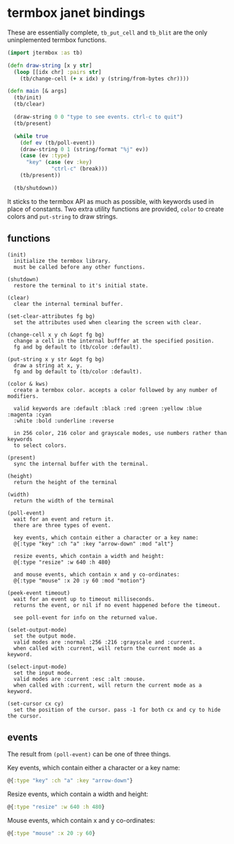 # termbox janet bindings

These are essentially complete, `tb_put_cell` and `tb_blit` are the only uninplemented termbox functions.

```clojure
(import jtermbox :as tb)

(defn draw-string [x y str]
  (loop [[idx chr] :pairs str]
    (tb/change-cell (+ x idx) y (string/from-bytes chr))))

(defn main [& args]
  (tb/init)
  (tb/clear)

  (draw-string 0 0 "type to see events. ctrl-c to quit")
  (tb/present)

  (while true
    (def ev (tb/poll-event))
    (draw-string 0 1 (string/format "%j" ev))
    (case (ev :type)
      "key" (case (ev :key)
              "ctrl-c" (break)))
    (tb/present))

  (tb/shutdown))
```

It sticks to the termbox API as much as possible, with keywords used in place of constants. Two extra utility functions are provided, `color` to create colors and `put-string` to draw strings.

## functions

```
(init)
  initialize the termbox library.
  must be called before any other functions.
  
(shutdown)
  restore the terminal to it's initial state.

(clear)
  clear the internal terminal buffer.

(set-clear-attributes fg bg)
  set the attributes used when clearing the screen with clear.

(change-cell x y ch &opt fg bg)
  change a cell in the internal bufffer at the specified position.
  fg and bg default to (tb/color :default).
  
(put-string x y str &opt fg bg)
  draw a string at x, y.
  fg and bg default to (tb/color :default).

(color & kws)
  create a termbox color. accepts a color followed by any number of modifiers.
  
  valid keywords are :default :black :red :green :yellow :blue :magenta :cyan
  :white :bold :underline :reverse
  
  in 256 color, 216 color and grayscale modes, use numbers rather than keywords
  to select colors.

(present)
  sync the internal buffer with the terminal.

(height)
  return the height of the terminal

(width)
  return the width of the terminal

(poll-event)
  wait for an event and return it.
  there are three types of event.
  
  key events, which contain either a character or a key name:
  @{:type "key" :ch "a" :key "arrow-down" :mod "alt"}
  
  resize events, which contain a width and height:
  @{:type "resize" :w 640 :h 480}
  
  and mouse events, which contain x and y co-ordinates:
  @{:type "mouse" :x 20 :y 60 :mod "motion"}
  
(peek-event timeout)
  wait for an event up to timeout milliseconds.
  returns the event, or nil if no event happened before the timeout.
  
  see poll-event for info on the returned value.

(selet-output-mode)
  set the output mode.
  valid modes are :normal :256 :216 :grayscale and :current.
  when called with :current, will return the current mode as a keyword.
  
(select-input-mode)
  set the input mode.
  valid modes are :current :esc :alt :mouse.
  when called with :current, will return the current mode as a keyword.

(set-cursor cx cy)
  set the position of the cursor. pass -1 for both cx and cy to hide the cursor.
```

## events

The result from `(poll-event)` can be one of three things.

Key events, which contain either a character or a key name:
```clojure
@{:type "key" :ch "a" :key "arrow-down"}
```
Resize events, which contain a width and height:
```clojure
@{:type "resize" :w 640 :h 480}
```
Mouse events, which contain x and y co-ordinates:
```clojure
@{:type "mouse" :x 20 :y 60}
```
